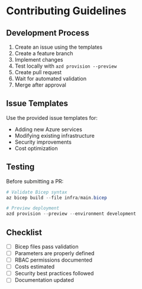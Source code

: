 ﻿# Contributing Guidelines

## Development Process

1. Create an issue using the templates
2. Create a feature branch
3. Implement changes
4. Test locally with `azd provision --preview`
5. Create pull request
6. Wait for automated validation
7. Merge after approval

## Issue Templates

Use the provided issue templates for:
- Adding new Azure services
- Modifying existing infrastructure  
- Security improvements
- Cost optimization

## Testing

Before submitting a PR:

```powershell
# Validate Bicep syntax
az bicep build --file infra/main.bicep

# Preview deployment
azd provision --preview --environment development
```

## Checklist

- [ ] Bicep files pass validation
- [ ] Parameters are properly defined
- [ ] RBAC permissions documented
- [ ] Costs estimated
- [ ] Security best practices followed
- [ ] Documentation updated
